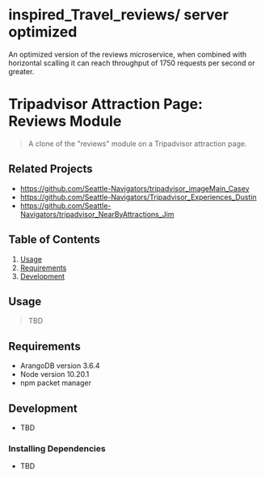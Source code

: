 # inspired_Travel_reviews/ server optimized 
An optimized version of the reviews microservice, when combined with horizontal scalling it can reach throughput of 1750 requests per second or greater.

# Tripadvisor Attraction Page: Reviews Module

> A clone of the "reviews" module on a Tripadvisor attraction page.

## Related Projects

  - https://github.com/Seattle-Navigators/tripadvisor_imageMain_Casey
  - https://github.com/Seattle-Navigators/Tripadvisor_Experiences_Dustin
  - https://github.com/Seattle-Navigators/tripadvisor_NearByAttractions_Jim

## Table of Contents

1. [Usage](#Usage)
1. [Requirements](#requirements)
1. [Development](#development)

## Usage

> TBD

## Requirements

* ArangoDB version 3.6.4
* Node version 10.20.1
* npm packet manager 

## Development

- TBD

### Installing Dependencies

- TBD

